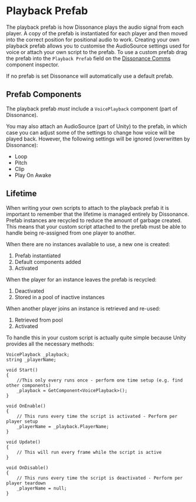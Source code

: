 # Playback Prefab

The playback prefab is how Dissonance plays the audio signal from each player. A copy of the prefab is instantiated for each player and then moved into the correct position for positional audio to work. Creating your own playback prefab allows you to customise the AudioSource settings used for voice or attach your own script to the prefab. To use a custom prefab drag the prefab into the `Playback Prefab` field on the [Dissonance Comms](Reference/Components/Dissonance-Comms.md) component inspector.

If no prefab is set Dissonance will automatically use a default prefab.

## Prefab Components

The playback prefab *must* include a `VoicePlayback` component (part of Dissonance).

You may also attach an AudioSource (part of Unity) to the prefab, in which case you can adjust some of the settings to change how voice will be played back. However, the following settings will be ignored (overwritten by Dissonance):
 - Loop
 - Pitch
 - Clip
 - Play On Awake
 
## Lifetime

When writing your own scripts to attach to the playback prefab it is important to remember that the lifetime is managed entirely by Dissonance. Prefab instances are recycled to reduce the amount of garbage created. This means that your custom script attached to the prefab must be able to handle being re-assigned from one player to another.

When there are no instances available to use, a new one is created:

 1. Prefab instantiated
 1. Default components added
 1. Activated

When the player for an instance leaves the prefab is recycled:

 1. Deactivated
 1. Stored in a pool of inactive instances

When another player joins an instance is retrieved and re-used:

 1. Retrieved from pool
 1. Activated

To handle this in your custom script is actually quite simple because Unity provides all the necessary methods:

```
VoicePlayback _playback;
string _playerName;

void Start()
{
    //This only every runs once - perform one time setup (e.g. find other components)
    _playback = GetComponent<VoicePlayback>();
}

void OnEnable()
{
    // This runs every time the script is activated - Perform per player setup
    _playerName = _playback.PlayerName;
}

void Update()
{
    // This will run every frame while the script is active
}

void OnDisable()
{
    // This runs every time the script is deactivated - Perform per player teardown
    _playerName = null;
}
```
